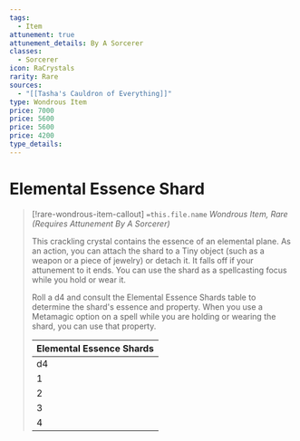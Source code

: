 ```yaml
---
tags:
  - Item
attunement: true
attunement_details: By A Sorcerer
classes:
  - Sorcerer
icon: RaCrystals
rarity: Rare
sources:
  - "[[Tasha's Cauldron of Everything]]"
type: Wondrous Item
price: 7000
price: 5600
price: 5600
price: 4200
type_details:
---
```

# Elemental Essence Shard
>[!rare-wondrous-item-callout] `=this.file.name`
>*Wondrous Item, Rare (Requires Attunement By A Sorcerer)*
>
>This crackling crystal contains the essence of an elemental plane. As an action, you can attach the shard to a Tiny object (such as a weapon or a piece of jewelry) or detach it. It falls off if your attunement to it ends. You can use the shard as a spellcasting focus while you hold or wear it.
>
>Roll a d4 and consult the Elemental Essence Shards table to determine the shard's essence and property. When you use a Metamagic option on a spell while you are holding or wearing the shard, you can use that property.
>
>
>
>| Elemental Essence Shards |
>| --- |
>| d4 | Property |
>| 1 | **Air.** You can immediately fly up to 60 feet without provoking opportunity attacks. |
>| 2 | **Earth.** You gain resistance to a damage type of your choice until the start of your next turn. |
>| 3 | **Fire.** One target of the spell that you can see catches fire. The burning target takes 2d10 fire damage at the start of its next turn, and then the flames go out. |
>| 4 | **Water.** You create a wave of water that bursts out from you in a 10-foot radius. Each creature of your choice that you can see in that area takes 2d6 cold damage and must succeed on a Strength saving throw against your spell save DC or be pushed 10 feet away from you and fall prone. |
>
>
